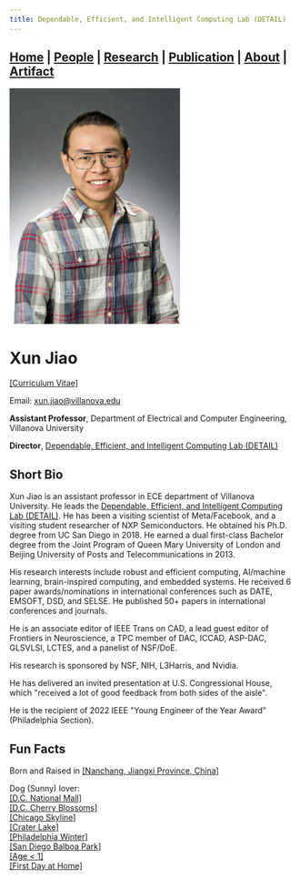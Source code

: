 ```yaml
---
title: Dependable, Efficient, and Intelligent Computing Lab (DETAIL)
---
```

## [Home](../) | [**People**](../people) | [Research](../research) | [Publication](../publication) | [About](../about) | [Artifact](../artifact) 

<img src="../asset/jiao.jpg" alt="Xun Jiao" width="300">

# Xun Jiao 
[[Curriculum Vitae]](../asset/Xun_Jiao_CV.pdf)

Email: [xun.jiao@villanova.edu](mailto:xun.jiao@villanova.edu) 

**Assistant Professor**, Department of Electrical and Computer Engineering, Villanova University 

**Director**, [Dependable, Efficient, and Intelligent Computing Lab (DETAIL)](https://vu-detail.github.io)


## Short Bio
Xun Jiao is an assistant professor in ECE department of Villanova University. He leads the [Dependable, Efficient, and Intelligent Computing Lab (DETAIL)](https://vu-detail.github.io). He has been a visiting scientist of Meta/Facebook, and a visiting student researcher of NXP Semiconductors. He obtained his Ph.D. degree from UC San Diego in 2018. He earned a dual first-class Bachelor degree from the Joint Program of Queen Mary University of London and Beijing University of Posts and Telecommunications in 2013.

His research interests include robust and efficient computing, AI/machine learning, brain-inspired computing, and embedded systems. He received 6 paper awards/nominations in international conferences such as DATE, EMSOFT, DSD, and SELSE. He published 50+ papers in international conferences and journals. 

He is an associate editor of IEEE Trans on CAD, a lead guest editor of Frontiers in Neuroscience, a TPC member of DAC, ICCAD, ASP-DAC, GLSVLSI, LCTES, and a panelist of NSF/DoE.

His research is sponsored by NSF, NIH, L3Harris, and Nvidia. 

He has delivered an invited presentation at U.S. Congressional House, which "received a lot of good feedback from both sides of the aisle". 

He is the recipient of 2022 IEEE "Young Engineer of the Year Award" (Philadelphia Section). 

## Fun Facts
Born and Raised in [[Nanchang, Jiangxi Province, China]](https://en.wikipedia.org/wiki/Nanchang)

Dog (Sunny) lover: <br />
[[D.C. National Mall]](https://photos.app.goo.gl/LmGYDaYWviGyqfeW8) <br />
[[D.C. Cherry Blossoms]](https://photos.app.goo.gl/USZGiBTi3htQSCVr9) <br />
[[Chicago Skyline]](https://photos.app.goo.gl/DKareugfgCAmetgWA) <br />
[[Crater Lake]](https://photos.app.goo.gl/VtddnniGVB1cfqoH9) <br />
[[Philadelphia Winter]](https://photos.app.goo.gl/TKpmeyibXpVa7ff98) <br />
[[San Diego Balboa Park]](https://photos.app.goo.gl/ujHiFq35odoUhCeg7) <br />
[[Age < 1]](https://photos.app.goo.gl/RvwjBzn1ZirqjYU19) <br />
[[First Day at Home]](https://photos.app.goo.gl/x8yXzYkdazxyJVzY7)



